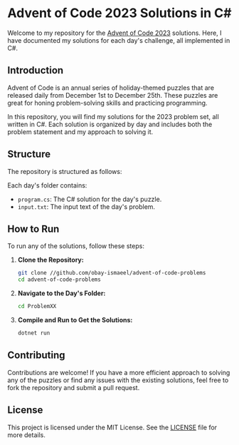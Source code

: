 # Advent of Code 2023 Solutions in C#

Welcome to my repository for the [Advent of Code 2023](https://adventofcode.com/2023) solutions. Here, I have documented my solutions for each day's challenge, all implemented in C#.


## Introduction

Advent of Code is an annual series of holiday-themed puzzles that are released daily from December 1st to December 25th. These puzzles are great for honing problem-solving skills and practicing programming.

In this repository, you will find my solutions for the 2023 problem set, all written in C#. Each solution is organized by day and includes both the problem statement and my approach to solving it.

## Structure

The repository is structured as follows:


Each day's folder contains:
- `program.cs`: The C# solution for the day's puzzle.
- `input.txt`: The input text of the day's problem.

## How to Run

To run any of the solutions, follow these steps:

1. **Clone the Repository:**
    ```bash
    git clone //github.com/obay-ismaeel/advent-of-code-problems
    cd advent-of-code-problems
    ```

2. **Navigate to the Day's Folder:**
    ```bash
    cd ProblemXX
    ```

3. **Compile and Run to Get the Solutions:**
    ```bash
    dotnet run
    ```

## Contributing

Contributions are welcome! If you have a more efficient approach to solving any of the puzzles or find any issues with the existing solutions, feel free to fork the repository and submit a pull request.

## License

This project is licensed under the MIT License. See the [LICENSE](LICENSE) file for more details.
